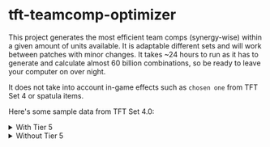 # tft-teamcomp-optimizer

This project generates the most efficient team comps (synergy-wise) within a given amount of units available. It is adaptable different sets and will work between patches with minor changes. It takes ~24 hours to run as it has to generate and calculate almost 60 billion combinations, so be ready to leave your computer on over night.

It does not take into account in-game effects such as `chosen one` from TFT Set 4 or spatula items.

Here's some sample data from TFT Set 4.0:

<details>
<summary>With Tier 5</summary>

<details>
<summary>Most synergies for 9 units</summary>
</details>

<details>
<summary>Most synergies for 8 units</summary>
</details>

<details>
<summary>Most synergies for 7 units</summary>
</details>

<details>
<summary>Most synergies for 6 units</summary>
</details>

<details>
<summary>Most synergies for 5 units</summary>
</details>

<details>
<summary>Most synergies for 4 units</summary>
</details>

<details>
<summary>Most synergies for 3 units</summary>
</details>

</details>

<details>
<summary>Without Tier 5</summary>

<details>
<summary>Most synergies for 9 units</summary>
</details>

<details>
<summary>Most synergies for 8 units</summary>

- 18: Cho Gath, Irelia, Janna, Kayle, Maokai, Rakan, Shen, Xayah
- 18: Cho Gath, Irelia, Janna, Kayle, Nunu, Rakan, Shen, Xayah
- 18: Elise, Irelia, Janna, Kayle, Maokai, Nunu, Shen, Xayah
- 18: Irelia, Janna, Jarvan, Kayle, Maokai, Nunu, Shen, Xayah
- 18: Irelia, Janna, Kayle, Maokai, Nunu, Rakan, Shen, Xayah
- 18: Irelia, Janna, Kayle, Maokai, Rakan, Shen, Shyvana, Xayah
- 18: Irelia, Janna, Kayle, Maokai, Rakan, Shen, Tahm Kench, Xayah
- 18: Irelia, Janna, Kayle, Maokai, Rakan, Shen, Vi, Xayah
- 18: Irelia, Janna, Kayle, Nunu, Rakan, Shen, Shyvana, Xayah
- 18: Irelia, Janna, Kayle, Nunu, Rakan, Shen, Tahm Kench, Xayah
- 18: Irelia, Janna, Kayle, Nunu, Rakan, Shen, Vi, Xayah
- 17: Aatrox, Darius, Kalista, Katarina, Pyke, Sejuani, Yasuo, Zed
- 17: Aatrox, Elise, Irelia, Janna, Kalista, Shen, Wukong, Yasuo
- 17: Aatrox, Elise, Jarvan, Katarina, Pyke, Sejuani, Tahm Kench, Vi
- 17: Aatrox, Elise, Kayle, Lulu, Twisted Fate, Veigar, Wukong, Xayah
- 17: Aatrox, Irelia, Janna, Kalista, Nasus, Shen, Vladimir, Yasuo
- 17: Aatrox, Irelia, Janna, Kalista, Pyke, Shen, Wukong, Yasuo
- 17: Aatrox, Irelia, Janna, Kalista, Shen, Sivir, Wukong, Yasuo
- 17: Aatrox, Irelia, Janna, Kalista, Shen, Twisted Fate, Wukong, Yasuo
- 17: Aatrox, Irelia, Janna, Kalista, Shen, Vladimir, Wukong, Yasuo
- 17: Aatrox, Irelia, Kalista, Morgana, Shen, Vladimir, Wukong, Yasuo
- 17: Aatrox, Irelia, Kalista, Pyke, Shen, Talon, Wukong, Yasuo
- 17: Aatrox, Kalista, Katarina, Pyke, Sejuani, Tahm Kench, Tryndamere, Vi
- 17: Aatrox, Katarina, Nidalee, Pyke, Sejuani, Sivir, Tahm Kench, Vi
- 17: Akali, Jax, Katarina, Sejuani, Tahm Kench, Tryndamere, Vi, Wukong
- 17: Annie, Aurelion Sol, Brand, Braum, Irelia, Janna, Shen, Wukong
- 17: Annie, Irelia, Janna, Kayle, Lulu, Shen, Veigar, Xayah
</details>

<details>
<summary>Most synergies for 7 units</summary>

- 16: Diana, Irelia, Jax, Shen, Talon, Yasuo, Yuumi
- 16: Fiora, Irelia, Janna, Morgana, Nasus, Shen, Yasuo
- 16: Fiora, Irelia, Kayle, Kindred, Shen, Yasuo, Yuumi
- 16: Irelia, Janna, Kayle, Lulu, Rakan, Shen, Xayah
- 16: Irelia, Janna, Kayle, Maokai, Nunu, Shen, Xayah
- 16: Irelia, Janna, Kayle, Maokai, Rakan, Shen, Xayah
- 16: Irelia, Janna, Kayle, Nunu, Rakan, Shen, Xayah
- 16: Irelia, Janna, Kayle, Rakan, Shen, Veigar, Xayah
- 15: Aatrox, Diana, Irelia, Shen, Talon, Wukong, Yuumi
- 15: Braum, Diana, Irelia, Shen, Talon, Wukong, Yuumi
- 15: Diana, Fiora, Irelia, Janna, Jax, Shen, Talon
- 15: Diana, Fiora, Irelia, Jax, Katarina, Shen, Yuumi
- 15: Diana, Fiora, Irelia, Jax, Pyke, Shen, Yuumi
- 15: Diana, Fiora, Irelia, Jax, Shen, Talon, Yuumi
- 15: Diana, Garen, Irelia, Shen, Talon, Wukong, Yuumi
- 15: Diana, Irelia, Janna, Katarina, Kayle, Kindred, Shen
- 15: Diana, Irelia, Janna, Kayle, Kindred, Pyke, Shen
- 15: Diana, Irelia, Janna, Kayle, Kindred, Shen, Talon
- 15: Diana, Irelia, Janna, Morgana, Nasus, Shen, Talon
- 15: Diana, Irelia, Jax, Kalista, Shen, Talon, Yuumi
- 15: Diana, Irelia, Jax, Shen, Talon, Tryndamere, Yuumi
- 15: Diana, Irelia, Katarina, Morgana, Nasus, Shen, Yuumi
- 15: Diana, Irelia, Kayle, Kindred, Neeko, Shen, Talon
- 15: Diana, Irelia, Kayle, Kindred, Shen, Talon, Yuumi
- 15: Diana, Irelia, Kayle, Shen, Talon, Xayah, Yuumi
- 15: Diana, Irelia, Morgana, Nasus, Pyke, Shen, Yuumi
- 15: Diana, Irelia, Morgana, Nasus, Shen, Talon, Yuumi
</details>

<details>
<summary>Most synergies for 6 units</summary>

- 13: Akali, Garen, Katarina, Sejuani, Tahm Kench, Vi
- 13: Diana, Fiora, Irelia, Jax, Shen, Yuumi
- 13: Diana, Irelia, Janna, Kayle, Kindred, Shen
- 13: Diana, Irelia, Jax, Shen, Talon, Yuumi
- 13: Diana, Irelia, Kayle, Kindred, Shen, Talon
- 13: Diana, Irelia, Kayle, Shen, Talon, Yuumi
- 13: Diana, Irelia, Morgana, Nasus, Shen, Yuumi
- 13: Diana, Irelia, Nasus, Shen, Talon, Yuumi
- 13: Diana, Irelia, Shen, Talon, Wukong, Yuumi
- 13: Elise, Irelia, Janna, Kayle, Shen, Xayah
- 13: Fiora, Irelia, Janna, Jax, Morgana, Shen
- 13: Fiora, Irelia, Janna, Jax, Shen, Talon
- 13: Fiora, Irelia, Janna, Morgana, Nasus, Shen
- 13: Fiora, Irelia, Jax, Kindred, Shen, Yuumi
- 13: Fiora, Irelia, Jax, Shen, Teemo, Yuumi
- 13: Fiora, Irelia, Kayle, Kindred, Shen, Yuumi
- 13: Irelia, Janna, Jarvan, Kayle, Shen, Xayah
- 13: Irelia, Janna, Kayle, Kindred, Shen, Teemo
- 13: Irelia, Janna, Kayle, Kindred, Shen, Yuumi
- 13: Irelia, Janna, Kayle, Rakan, Shen, Xayah
- 13: Irelia, Janna, Morgana, Nasus, Shen, Talon
- 13: Irelia, Kayle, Kindred, Morgana, Shen, Yuumi
- 13: Irelia, Kayle, Kindred, Shen, Talon, Yuumi
- 13: Irelia, Kindred, Morgana, Nasus, Shen, Yuumi
- 13: Irelia, Morgana, Nasus, Shen, Teemo, Yuumi
- 12: Aatrox, Akali, Jax, Kalista, Pyke, Wukong
- 12: Aatrox, Akali, Nasus, Pyke, Vladimir, Wukong
</details>

<details>
<summary>Most synergies for 5 units</summary>

- 12: Irelia, Janna, Jax, Shen, Yasuo
- 11: Aatrox, Irelia, Janna, Shen, Wukong
- 11: Braum, Irelia, Janna, Shen, Wukong
- 11: Diana, Irelia, Shen, Talon, Yuumi
- 11: Fiora, Irelia, Janna, Jax, Shen
- 11: Fiora, Irelia, Jax, Neeko, Shen
- 11: Fiora, Irelia, Jax, Shen, Yuumi
- 11: Garen, Irelia, Janna, Shen, Wukong
- 11: Irelia, Janna, Jax, Kalista, Shen
- 11: Irelia, Janna, Jax, Shen, Tryndamere
- 11: Irelia, Janna, Kayle, Kindred, Shen
- 11: Irelia, Janna, Kayle, Shen, Xayah
- 11: Irelia, Janna, Morgana, Nasus, Shen
- 11: Irelia, Janna, Nasus, Shen, Vladimir
- 11: Irelia, Janna, Nautilus, Shen, Wukong
- 11: Irelia, Janna, Sejuani, Shen, Wukong
- 11: Irelia, Kayle, Kindred, Shen, Yuumi
- 11: Irelia, Morgana, Nasus, Neeko, Shen
- 11: Irelia, Morgana, Nasus, Shen, Yuumi
- 10: Akali, Irelia, Jax, Talon, Yasuo
- 10: Diana, Irelia, Kayle, Kindred, Talon
- 10: Fiora, Irelia, Janna, Shen, Yasuo
- 10: Fiora, Irelia, Jax, Shen, Yasuo
- 10: Fiora, Irelia, Kayle, Shen, Yasuo
- 10: Fiora, Irelia, Nasus, Shen, Yasuo
- 10: Fiora, Irelia, Neeko, Shen, Yasuo
- 10: Fiora, Irelia, Shen, Wukong, Yasuo
</details>

<details>
<summary>Most synergies for 4 units</summary>

- 9: Fiora, Irelia, Jax, Shen
- 9: Irelia, Janna, Jax, Shen
- 9: Irelia, Janna, Kayle, Shen
- 9: Irelia, Janna, Nasus, Shen
- 9: Irelia, Janna, Shen, Wukong
- 9: Irelia, Morgana, Nasus, Shen
- 8: Akali, Fiora, Talon, Yasuo
- 8: Diana, Janna, Talon, Yuumi
- 8: Fiora, Irelia, Shen, Yasuo
- 8: Fiora, Janna, Shen, Yasuo
- 8: Fiora, Jax, Morgana, Nasus
- 8: Irelia, Janna, Shen, Yasuo
- 8: Irelia, Jax, Shen, Yasuo
- 8: Kennen, Maokai, Nunu, Rakan
- 8: Kennen, Maokai, Nunu, Xayah
- 7: Aatrox, Irelia, Janna, Shen
- 7: Aatrox, Irelia, Shen, Wukong
- 7: Aatrox, Jax, Wukong, Yasuo
- 7: Akali, Diana, Janna, Yuumi
- 7: Akali, Diana, Kayle, Kindred
- 7: Akali, Diana, Kindred, Xayah
- 7: Akali, Diana, Neeko, Yuumi
- 7: Akali, Diana, Nidalee, Teemo
- 7: Akali, Diana, Sivir, Teemo
- 7: Akali, Diana, Teemo, Tristana
- 7: Akali, Fiora, Irelia, Jax
- 7: Akali, Fiora, Jax, Talon
</details>

<details>
<summary>Most synergies for 3 units</summary>

- 7: Irelia, Janna, Shen
- 6: Fiora, Irelia, Jax
- 6: Irelia, Morgana, Nasus
- 5: Akali, Diana, Kindred
- 5: Akali, Diana, Teemo
- 5: Akali, Diana, Yuumi
- 5: Akali, Fiora, Talon
- 5: Akali, Irelia, Talon
- 5: Akali, Janna, Talon
- 5: Akali, Morgana, Talon
- 5: Diana, Shen, Yuumi
- 5: Fiora, Irelia, Shen
- 5: Fiora, Irelia, Yasuo
- 5: Fiora, Janna, Shen
- 5: Fiora, Janna, Yasuo
- 5: Fiora, Morgana, Yasuo
- 5: Fiora, Talon, Yasuo
- 5: Irelia, Jax, Shen
- 5: Irelia, Jax, Yasuo
- 5: Irelia, Kayle, Shen
- 5: Irelia, Morgana, Shen
- 5: Irelia, Nasus, Shen
- 5: Irelia, Neeko, Shen
- 5: Irelia, Shen, Talon
- 5: Irelia, Shen, Wukong
- 5: Irelia, Shen, Yuumi
- 5: Janna, Morgana, Shen
</details>

</details>
